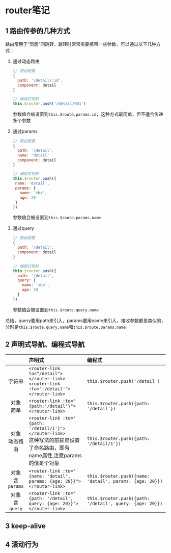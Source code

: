 # router笔记

## 1 路由传参的几种方式

路由常用于“页面”间跳转，跳转时常常需要携带一些参数，可以通过以下几种方式：

1. 通过动态路由
   ```javascript
   // 路由配置
   {
     path: '/detail/:id',
     component: detail
   }
   ```

   ```javascript
   // 编程式导航
   this.$router.push('/detail/001')
   ```
   参数值会被设置到`this.$route.params.id`，这种方式最简单，但不适合传递多个参数

2. 通过params
   ```javascript
   // 路由配置
   {
     path: '/detail',
     name: 'detail'
     component: detail
   }
   ```
   ```javascript
   // 编程式导航
   this.$router.push({
    name: 'detail',
    params: {
      name: 'zbx',
      age: 20
    }
   })
   ```
   参数值会被设置到`this.$route.params.name`

3. 通过query
   ```javascript
   // 路由配置
   {
     path: '/detail',
     component: detail
   }
   ```
   ```javascript
   // 编程式导航
   this.$router.push({
     path: '/detail',
     query: {
       name: 'zbx',
       age: 20
     }
   })
   ```
   参数值会被设置到`this.$route.query.name`

总结，query要用path来引入，params要用name来引入，接收参数都是类似的，分别是`this.$route.query.name`和`this.$route.params.name`。

## 2 声明式导航、编程式导航
||声明式|编程式
:--:|:--|:--
字符串|`<router-link to="/detail"></router-link>`<br>`<router-link :to="'/detail'"></router-link>`|`this.$router.push('/detail')`
对象<br/>简单|`<router-link :to="{path:'/detail'}"></router-link>`|`this.$router.push({path: '/detail'})`
对象<br/>动态路由|`<router-link :to="{path: '/detail/1'}"></router-link>`<br/>这种写法的前提是设置了命名路由，即有name属性,注意params的值是个对象|`this.$router.push({path: '/detail/1'})`
对象<br/>含`params`|`<router-link :to="{name: 'detail', params: {age: 20}}"></router-link>`|`this.$router.push({name: 'detail', params: {age: 20}})`
对象<br/>含`query`|`<router-link :to="{path: '/detail', query: {age: 20}}"></router-link>`|`this.$router.push({path: '/detail', query: {age: 20}})`

## 3 keep-alive

## 4 滚动行为



